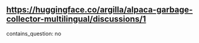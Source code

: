 ## https://huggingface.co/argilla/alpaca-garbage-collector-multilingual/discussions/1

contains_question: no